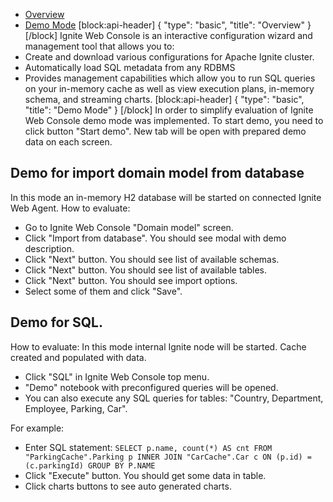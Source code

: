 * [Overview](#overview)
* [Demo Mode](#demo-mode)
[block:api-header]
{
  "type": "basic",
  "title": "Overview"
}
[/block]
Ignite Web Console is an interactive configuration wizard and management tool that allows you to:
* Create and download various configurations for Apache Ignite cluster.
* Automatically load SQL metadata from any RDBMS
* Provides management capabilities which allow you to run SQL queries
 on your in-memory cache as well as view execution plans, in-memory schema, and streaming charts.
[block:api-header]
{
  "type": "basic",
  "title": "Demo Mode"
}
[/block]
In order to simplify evaluation of Ignite Web Console demo mode was implemented.
To start demo, you need to click button "Start demo". New tab will be open with prepared demo data on each screen.
## Demo for import domain model from database
In this mode an in-memory H2 database will be started on connected Ignite Web Agent.
How to evaluate:
  * Go to Ignite Web Console "Domain model" screen.
  * Click "Import from database". You should see modal with demo description.
  * Click "Next" button. You should see list of available schemas.
  * Click "Next" button. You should see list of available tables.
  * Click "Next" button. You should see import options.
  * Select some of them and click "Save".

## Demo for SQL.
How to evaluate:
In this mode internal Ignite node will be started. Cache created and populated with data.
 * Click "SQL" in Ignite Web Console top menu.
 * "Demo" notebook with preconfigured queries will be opened.
 * You can also execute any SQL queries for tables: "Country, Department, Employee, Parking, Car".

For example:
 * Enter SQL statement:
      `SELECT p.name, count(*) AS cnt FROM "ParkingCache".Parking p
       INNER JOIN "CarCache".Car c ON (p.id) = (c.parkingId)
       GROUP BY P.NAME`
 * Click "Execute" button. You should get some data in table.
 * Click charts buttons to see auto generated charts.